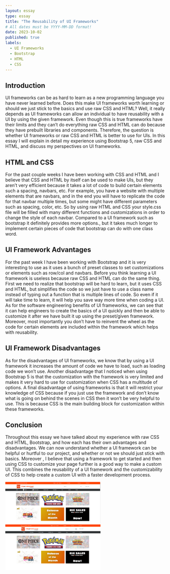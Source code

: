 ```yaml
---
layout: essay
type: essay
title: "The Reusability of UI Frameworks"
# All dates must be YYYY-MM-DD format!
date: 2023-10-02
published: true
labels:
  - UI Frameworks
  - Bootstrap
  - HTML
  - CSS
---
```

## Introduction
UI frameworks can be as hard to learn as a new programming language you have never learned before. Does this make UI frameworks worth learning or should we just stick to the basics and use raw CSS and HTML? Well, it really depends as UI frameworks can allow an individual to have reusability with a UI by using the given framework. Even though this is true frameworks have their limits and they can’t do everything raw CSS and HTML can do because they have prebuilt libraries and components. Therefore, the question is whether UI frameworks or raw CSS and HTML is better to use for UIs. In this essay I will explain in detail my experience using Bootstrap 5, raw CSS and HTML, and discuss my perspectives on UI frameworks.

## HTML and CSS
For the past couple weeks I have been working with CSS and HTML and I believe that CSS and HTML by itself can be used to make UIs, but they aren’t very efficient because it takes a lot of code to build certain elements such a spacing, navbars, etc. For example, you have a website with multiple elements that are navbars, and in the end you will have to replicate the code for that navbar multiple times, but some might have different parameters such as spacing, color, etc. So by using raw HTML and CSS your style.css file will be filled with many different functions and customizations in order to change the style of each navbar. Compared to a UI framework such as bootstrap it definitely provides more options., but it takes much longer to implement certain pieces of code that bootstrap can do with one class word.

## UI Framework Advantages
For the past week I have been working with Bootstrap and it is very interesting to use as it uses a bunch of preset classes to set customizations or elements such as row/col and navbars. Before you think learning a UI framework is useless because raw CSS and HTML can do the same thing. First we need to realize that bootstrap will be hard to learn, but it uses CSS and HTML, but simplifies the code so we just have to use a class name instead of typing out a function that is multiple lines of code. So even if it will take time to learn, it will help you save way more time when coding a UI. As for the software engineering benefits of UI frameworks, we can see that it can help engineers to create the basics of a UI quickly and then be able to customize it after we have built it up using the preset/given framework. Moreover,  most importantly you don’t have to reinvent the wheel as the code for certain elements are included within the framework which helps with reusability. 

## UI Framework Disadvantages
As for the disadvantages of UI frameworks, we know that by using a UI framework it increases the amount of code we have to load, such as loading code we won’t use. Another disadvantage that I noticed when using Bootstrap 5 is that the customization with the framework is very limited and makes it very hard to use for customization when CSS has a multitude of options. A final disadvantage of using frameworks is that it will restrict your knowledge of CSS because if you just use the framework and don’t know what is going on behind the scenes in CSS then it won’t be very helpful to use. This is because CSS is the main building block for customization within these frameworks. 

## Conclusion
Throughout this essay we have talked about my experience with raw CSS and HTML, Bootstrap, and how each has their own advantages and disadvantages. We can now understand whether a UI framework can be helpful or hurtful to our project, and whether or not we should just stick with basics. Moreover , I believe that using a framework to get started and then using CSS to customize your page further is a good way to make a custom UI. This combines the reusability of a UI framework and the customizability of CSS to help create a custom UI with a faster development process. 



<img width="300px" class="rounded float-start pe-4" src="../img/Okinio.png">
<img width="300px" class="rounded float-end pe-4" src="../img/Okinir.png">

